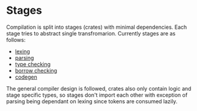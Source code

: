 # Stages

Compilation is split into stages (crates) with minimal dependencies. Each stage
tries to abstract single transfromarion. Currently stages are as follows:

- [lexing](lexing.md)
- [parsing](parsing.md)
- [type checking](typec.md)
- [borrow checking](borrowc.md)
- [codegen](gen.md)

The general compiler design is followed, crates also only contain logic and
stage specific types, so stages don't import each other with exception of parsing
being dependant on lexing since tokens are consumed lazily.
